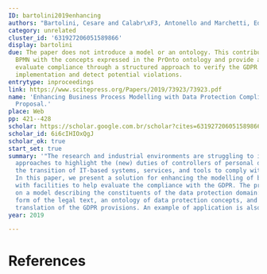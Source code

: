 ```yaml
---
ID: bartolini2019enhancing
authors: "Bartolini, Cesare and Calabr\xF3, Antonello and Marchetti, Eda"
category: unrelated
cluster_id: '631927206051589866'
display: bartolini
due: The paper does not introduce a model or an ontology. This contribution extends
  BPMN with the concepts expressed in the PrOnto ontology and provide a support to
  evaluate compliance through a structured approach to verify the GDPR requirements
  implementation and detect potential violations.
entrytype: inproceedings
link: https://www.scitepress.org/Papers/2019/73923/73923.pdf
name: 'Enhancing Business Process Modelling with Data Protection Compliance: An Ontology-based
  Proposal.'
place: Web
pp: 421--428
scholar: https://scholar.google.com.br/scholar?cites=631927206051589866&as_sdt=2005&sciodt=0,5&hl=en
scholar_id: 6i6cIHIOxQgJ
scholar_ok: true
start_set: true
summary: '"The research and industrial environments are struggling to identify practical
  approaches to highlight the (new) duties of controllers of personal data and foster
  the transition of IT-based systems, services, and tools to comply with the GDPR.
  In this paper, we present a solution for enhancing the modelling of business processes
  with facilities to help evaluate the compliance with the GDPR. The proposal is based
  on a model describing the constituents of the data protection domain: a structured
  form of the legal text, an ontology of data protection concepts, and a machine-readable
  translation of the GDPR provisions. An example of application is also provided."'
year: 2019

---
```


# References

